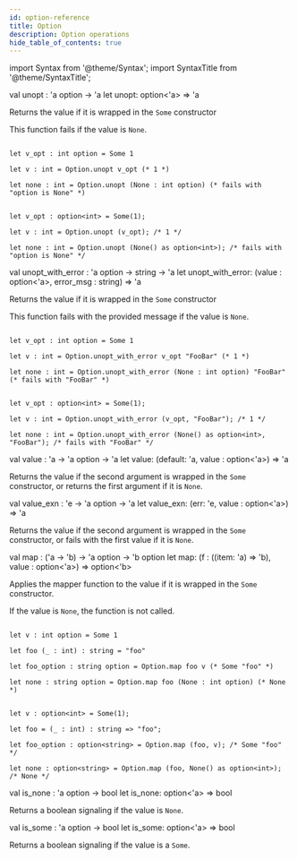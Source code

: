 ```yaml
---
id: option-reference
title: Option
description: Option operations
hide_table_of_contents: true
---
```


import Syntax from '@theme/Syntax';
import SyntaxTitle from '@theme/SyntaxTitle';

<SyntaxTitle syntax="cameligo">
val unopt : 'a option -> 'a
</SyntaxTitle>

<SyntaxTitle syntax="jsligo">
let unopt: option&lt;'a&gt; => 'a
</SyntaxTitle>

Returns the value if it is wrapped in the `Some` constructor

This function fails if the value is `None`.

<Syntax syntax="cameligo">

```cameligo group=option_unopt

let v_opt : int option = Some 1

let v : int = Option.unopt v_opt (* 1 *)

let none : int = Option.unopt (None : int option) (* fails with "option is None" *)

```

</Syntax>

<Syntax syntax="jsligo">

```jsligo group=option_unopt

let v_opt : option<int> = Some(1);

let v : int = Option.unopt (v_opt); /* 1 */

let none : int = Option.unopt (None() as option<int>); /* fails with "option is None" */

```

</Syntax>

<SyntaxTitle syntax="cameligo">
val unopt_with_error : 'a option -> string -> 'a
</SyntaxTitle>

<SyntaxTitle syntax="jsligo">
let unopt_with_error: (value : option&lt;'a&gt;, error_msg : string) => 'a
</SyntaxTitle>

Returns the value if it is wrapped in the `Some` constructor

This function fails with the provided message if the value is `None`.


<Syntax syntax="cameligo">

```cameligo group=option_unopt_with_error

let v_opt : int option = Some 1

let v : int = Option.unopt_with_error v_opt "FooBar" (* 1 *)

let none : int = Option.unopt_with_error (None : int option) "FooBar" (* fails with "FooBar" *)

```

</Syntax>

<Syntax syntax="jsligo">

```jsligo group=option_unopt_with_error

let v_opt : option<int> = Some(1);

let v : int = Option.unopt_with_error (v_opt, "FooBar"); /* 1 */

let none : int = Option.unopt_with_error (None() as option<int>, "FooBar"); /* fails with "FooBar" */

```

</Syntax>


<SyntaxTitle syntax="cameligo">
val value : 'a -> 'a option -> 'a
</SyntaxTitle>

<SyntaxTitle syntax="jsligo">
let value: (default: 'a, value : option&lt;'a&gt;) => 'a
</SyntaxTitle>

Returns the value if the second argument is wrapped in the `Some` constructor, or returns the first argument if it is `None`.




<SyntaxTitle syntax="cameligo">
val value_exn : 'e -> 'a option -> 'a
</SyntaxTitle>

<SyntaxTitle syntax="jsligo">
let value_exn: (err: 'e, value : option&lt;'a&gt;) => 'a
</SyntaxTitle>

Returns the value if the second argument is wrapped in the `Some` constructor, or fails with the first value if it is `None`.


<SyntaxTitle syntax="cameligo">
val map : ('a -> 'b) -> 'a option -> 'b option
</SyntaxTitle>

<SyntaxTitle syntax="jsligo">
let map: (f : ((item: 'a) => 'b), value : option&lt;'a&gt;) => option&lt;'b&gt;
</SyntaxTitle>

Applies the mapper function to the value if it is wrapped in the `Some` constructor.

If the value is `None`, the function is not called.

<Syntax syntax="cameligo">

```cameligo group=option_map

let v : int option = Some 1

let foo (_ : int) : string = "foo"

let foo_option : string option = Option.map foo v (* Some "foo" *)

let none : string option = Option.map foo (None : int option) (* None *)

```

</Syntax>

<Syntax syntax="jsligo">

```jsligo group=option_map

let v : option<int> = Some(1);

let foo = (_ : int) : string => "foo";

let foo_option : option<string> = Option.map (foo, v); /* Some "foo" */

let none : option<string> = Option.map (foo, None() as option<int>); /* None */

```

</Syntax>

<SyntaxTitle syntax="cameligo">
val is_none : 'a option -> bool
</SyntaxTitle>

<SyntaxTitle syntax="jsligo">
let is_none: option&lt;'a&gt; => bool
</SyntaxTitle>

Returns a boolean signaling if the value is `None`.

<SyntaxTitle syntax="cameligo">
val is_some : 'a option -> bool
</SyntaxTitle>

<SyntaxTitle syntax="jsligo">
let is_some: option&lt;'a&gt; => bool
</SyntaxTitle>

Returns a boolean signaling if the value is a `Some`.
